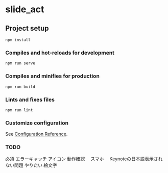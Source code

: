 # slide_act

## Project setup
```
npm install
```

### Compiles and hot-reloads for development
```
npm run serve
```

### Compiles and minifies for production
```
npm run build
```

### Lints and fixes files
```
npm run lint
```

### Customize configuration
See [Configuration Reference](https://cli.vuejs.org/config/).

### TODO
必須
    エラーキャッチ
    アイコン
    動作確認
    　スマホ
    　Keynoteの日本語表示されない問題
やりたい
    絵文字